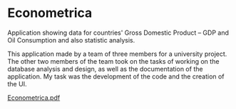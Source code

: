# Econometrica
Application showing data for countries' Gross Domestic Product – GDP and Oil Consumption and also statistic analysis.

This application made by a team of three members for a university project. The other two members of the team took on the tasks of working on the database analysis and design, as well as the documentation of the application. My task was the development of the code and the creation of the UI. 

[Econometrica.pdf](https://github.com/user-attachments/files/17007182/Econometrica.pdf)

